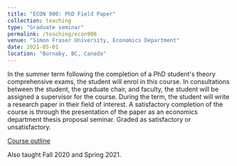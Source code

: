 ```yaml
---
title: "ECON 900: PhD Field Paper"
collection: teaching
type: "Graduate seminar"
permalink: /teaching/econ900
venue: "Simon Fraser University, Economics Department"
date: 2021-05-01
location: "Burnaby, BC, Canada"
---
```


In the summer term following the completion of a PhD student's theory comprehensive exams, the student will enrol in this course. In consultations between the student, the graduate chair, and faculty, the student will be assigned a supervisor for the course. During the term, the student will write a research paper in their field of interest. A satisfactory completion of the course is through the presentation of the paper as an economics department thesis proposal seminar. Graded as satisfactory or unsatisfactory.

[Course outline](https://www.sfu.ca/outlines.html?2020/fall/econ/900/g100)

Also taught Fall 2020 and Spring 2021.
